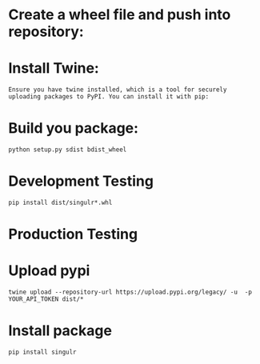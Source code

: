[//]: # (# How to configure generative AI application for singular tracing)

[//]: # ( Following environment variables need to be set)

[//]: # (    LANGCHAIN_TRACING_V2="true")

[//]: # (    LANGCHAIN_ENDPOINT="http://0.0.0.0:8001/" # this is trace server &#40;run using apis/trace_api.py&#41;)

[//]: # (    LANGCHAIN_API_KEY="f9bc967894c04049b37031e9a6955728c7371cae" # this is the API key, can be anything for now)

[//]: # (    LANGCHAIN_PROJECT="madan" # project name )

[//]: # ()
[//]: # ()
[//]: # ()
[//]: # ( # Changes in Langchain library , you should have 0.0.249 version)

[//]: # (    replace env.py file in langchain library via singulr_client/library/langchain/env.py)

[//]: # ()
[//]: # (# Langsmith library , you should have  0.0.16 version)

[//]: # (    replace utils.py file in langchain library via singulr_client/library/langsmith/utils.py)

# Create a wheel file and push into repository:
# Install Twine:
    Ensure you have twine installed, which is a tool for securely uploading packages to PyPI. You can install it with pip:
# Build you package:
    python setup.py sdist bdist_wheel

# Development Testing
    pip install dist/singulr*.whl

# Production Testing
# Upload pypi 
    twine upload --repository-url https://upload.pypi.org/legacy/ -u  -p YOUR_API_TOKEN dist/*
# Install package
    pip install singulr
